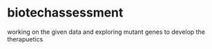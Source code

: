 # biotechassessment
working on the given data and exploring mutant genes to develop the therapuetics
